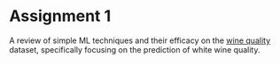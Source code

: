 # Assignment 1
 
A review of simple ML techniques and their efficacy on the [wine quality](https://archive-beta.ics.uci.edu/dataset/186/wine+quality) dataset, specifically focusing on the prediction of white wine quality.